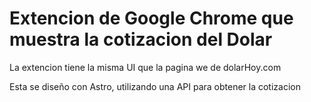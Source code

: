 # Extencion de Google Chrome que muestra la cotizacion del Dolar

La extencion tiene la misma UI que la pagina we de dolarHoy.com

Esta se diseño con Astro, utilizando una API para obtener la cotizacion 